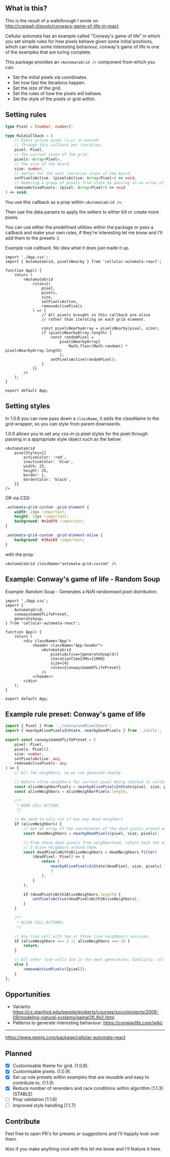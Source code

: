 ## What is this?

This is the result of a walkthrough I wrote on <http://craigwh.it/posts/conways-game-of-life-in-react>.

Cellular automata has an example called "Conway's game of life" in which you set simple rules for how pixels behave given some initial positions, which can make some interesting behaviour, conway's game of life is one of the examples that are turing complete.

This package provides an `<AutomataGrid />` component from which you can:

-   Set the initial pixels via coordinates.
-   Set how fast the iterations happen.
-   Set the size of the grid.
-   Set the rules of how the pixels will behave.
-   Set the style of the pixels or grid within.

## Setting rules

```ts
type Pixel = [number, number];

type RuleCallback = (
    // Every active pixel [x,y] is passed
    // Through this callback per iteration.
    pixel: Pixel,
    // The current state of the grid.
    pixels: Array<Pixel>,
    // The size of the board
    size: number,
    // Setter for the next iteration state of the board.
    setPixelsActive: (pixelsActive: Array<Pixel>) => void,
    // Removing a group of pixels from state by passing in an array of coordinates.
    removeActivePixels: (pixel: Array<Pixel>) => void
) => void;
```

You use this callback as a prop within `<AutomataGrid />`.

Then use the data params to apply the setters to either kill or create more pixels.

You can use either the predefined utilities within the package or pass a callback and make your own rules, if they're interesting let me know and I'll add them to the presets :)

Example rule callback: No idea what it does just made it up.

```tsx
import './App.css';
import { AutomataGrid, pixelsNearby } from 'cellular-automata-react';

function App() {
    return (
        <AutomataGrid
            rules={(
                pixel,
                pixels,
                size,
                setPixelsActive,
                removeActivePixels
            ) => {
                // All pixels brought in this callback are alive
                // rather than iterating on each grid element.

                const pixelsNearbyArray = pixelsNearby(pixel, size);
                if (pixelsNearbyArray.length) {
                    const randomPixel =
                        pixelsNearbyArray[
                            Math.floor(Math.random() * pixelsNearbyArray.length)
                        ];
                    setPixelsActive(randomPixel);
                }
            }}
        />
    );
}

export default App;
```

## Setting styles

In 1.0.8 you can now pass down a `className`, it adds the className to the grid wrapper, so you can style from parent downwards.

1.0.9 allows you to set any css-in-js pixel styles for the pixel through passing in a appropriate style object such as the below:

```tsx
<AutomataGrid
    pixelStyles={{
        activeColor: 'red',
        inactiveColor: 'blue',
        width: 25,
        height: 25,
        border: 1,
        borderColor: 'black',
    }}
/>
```

OR via CSS:

```css
.automata-grid-custom .grid-element {
    width: 10px !important;
    height: 10px !important;
    background: #e2e8f0 !important;
}

.automata-grid-custom .grid-element-alive {
    background: #38a169 !important;
}
```

with the prop:

```tsx
<AutomataGrid className="automata-grid-custom" />
```

## Example: Conway's game of life - Random Soup

Example: Random Soup - Generates a NxN randomised pixel distribution.

```tsx
import './App.css';
import {
    AutomataGrid,
    conwaysGameOfLifePreset,
    generateSoup,
} from 'cellular-automata-react';

function App() {
    return (
        <div className="App">
            <header className="App-header">
                <AutomataGrid
                    pixelsActive={generateSoup(4)}
                    iterationTimeInMs={1000}
                    size={4}
                    rules={conwaysGameOfLifePreset}
                />
            </header>
        </div>
    );
}

export default App;
```

## Example rule preset: Conway's game of life

```ts
import { Pixel } from '../store/usePixelStore';
import { nearbyAlivePixelsInState, nearbyDeadPixels } from './utils';

export const conwaysGameOfLifePreset = (
    pixel: Pixel,
    pixels: Pixel[],
    size: number,
    setPixelsActive: any,
    removeActivePixels: any
) => {
    // All the neighbors, so we can generate nearby.

    // Return alive neighbors for current pixel being checked in callback.
    const aliveNeighborPixels = nearbyAlivePixelsInState(pixel, size, pixels);
    const aliveNeighbors = aliveNeighborPixels.length;

    /**
     * DEAD CELL ACTION:
     */

    // We need to only run if has any dead neighbors
    if (aliveNeighbors) {
        // Get an array of the coordinates of the dead pixels around an alive pixel.
        const deadNeighbors = nearbyDeadPixels(pixel, size, pixels);

        // From these dead pixels from neighborhood, return back the ones that have
        // 3 alive neighbors around them.
        const deadPixelsWith3AliveNeighbors = deadNeighbors.filter(
            (deadPixel: Pixel) => {
                return (
                    nearbyAlivePixelsInState(deadPixel, size, pixels).length ===
                    3
                );
            }
        );

        if (deadPixelsWith3AliveNeighbors.length) {
            setPixelsActive(deadPixelsWith3AliveNeighbors);
        }
    }

    /**
     * ALIVE CELL ACTIONS:
     */

    // Any live cell with two or three live neighbours survives.
    if (aliveNeighbors === 3 || aliveNeighbors === 2) {
        return;
    }

    // All other live cells die in the next generation. Similarly, all other dead cells stay dead.
    else {
        removeActivePixels([pixel]);
    }
};
```

## Opportunities

-   Variants: <https://cs.stanford.edu/people/eroberts/courses/soco/projects/2008-09/modeling-natural-systems/gameOfLife2.html>.
-   Patterns to generate interesting behaviour: <https://conwaylife.com/wiki/>

---

https://www.npmjs.com/package/cellular-automata-react

## Planned

-   [x] Customisable theme for grid. (1.0.8).
-   [x] Customisable pixels. (1.0.9).
-   [x] Set up rule presets within examples that are reusable and easy to contribute to. (1.1.0)
-   [x] Reduce number of rerenders and race conditions within algorithm [1.1.3] (STABLE)
-   [ ] Prop validation [1.1.6]
-   [ ] Improved style handling [1.1.7]

## Contribute

Feel free to open PR's for presets or suggestions and I'll happily look over them.

Also if you make anything cool with this let me know and I'll feature it here.
